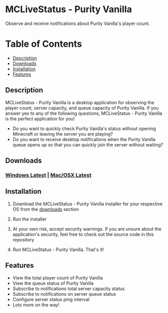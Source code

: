 # MCLiveStatus - Purity Vanilla

Observe and receive notifications about Purity Vanilla's player count.

# Table of Contents

- [Description](#description)
- [Downloads](#downloads)
- [Installation](#installation)
- [Features](#features)

## Description

MCLiveStatus - Purity Vanilla is a desktop application for observing the player count, server capacity, and queue capacity of Purity Vanilla. If you answer yes to any of the following questions, MCLiveStatus - Purity Vanilla is the perfect application for you!

- Do you want to quickly check Purity Vanilla's status without opening Minecraft or leaving the server you are playing?
- Do you want to receive desktop notifications when the Purity Vanilla queue opens up so that you can quickly join the server without waiting?

## Downloads

### [Windows Latest](https://github.com/PineconeLP/mc-live-status-purity-vanilla/releases/download/bpv-win%2Fv1.2.0/MCLiveStatus.PurityVanilla.Setup.1.2.0.exe) | [Mac/OSX Latest](https://github.com/PineconeLP/mc-live-status-purity-vanilla/releases/download/bpv-osx%2Fv1.2.0/MCLiveStatus.PurityVanilla-1.2.0.dmg)

## Installation

1. Download the MCLiveStatus - Purity Vanilla installer for your respective OS from the [downloads](#Downloads) section

2. Run the installer

3. At your own risk, accept security warnings. If you are unsure about the application's security, feel free to check out the source code in this repository

4. Run MCLiveStatus - Purity Vanilla. That's it!

## Features

- View the total player count of Purity Vanilla
- View the queue status of Purity Vanilla
- Subscribe to notifications total server capacity status
- Subscribe to notifications on server queue status
- Configure server status ping interval
- Lots more on the way!
